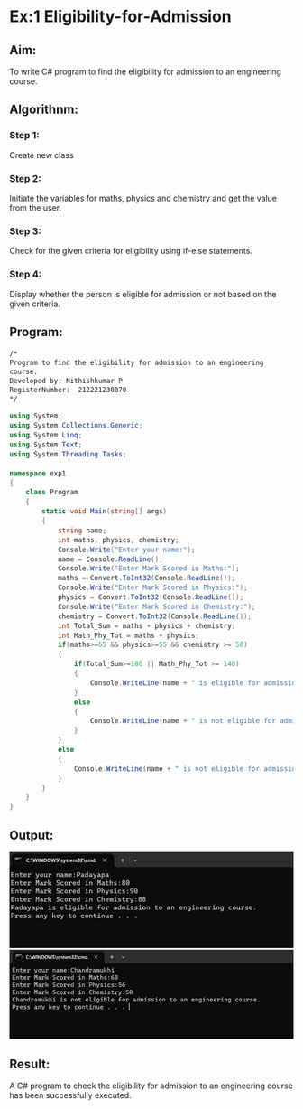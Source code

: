 # Ex:1 Eligibility-for-Admission

## Aim:
To write C# program to find the eligibility for admission to an engineering course.

## Algorithnm:
### Step 1:
Create new class
### Step 2: 
Initiate the variables for maths, physics and chemistry and get the value from the user.
### Step 3:
Check for the given criteria for eligibility using if-else statements.
### Step 4:
Display whether the person is eligible for admission or not based on the given criteria. 

## Program:
```
/*
Program to find the eligibility for admission to an engineering course.
Developed by: Nithishkumar P
RegisterNumber:  212221230070
*/
```
```c#
using System;
using System.Collections.Generic;
using System.Linq;
using System.Text;
using System.Threading.Tasks;

namespace exp1
{
    class Program
    {
        static void Main(string[] args)
        {
            string name;
            int maths, physics, chemistry;
            Console.Write("Enter your name:");
            name = Console.ReadLine();
            Console.Write("Enter Mark Scored in Maths:");
            maths = Convert.ToInt32(Console.ReadLine());
            Console.Write("Enter Mark Scored in Physics:");
            physics = Convert.ToInt32(Console.ReadLine());
            Console.Write("Enter Mark Scored in Chemistry:");
            chemistry = Convert.ToInt32(Console.ReadLine());
            int Total_Sum = maths + physics + chemistry;
            int Math_Phy_Tot = maths + physics;
            if(maths>=65 && physics>=55 && chemistry >= 50)
            {
                if(Total_Sum>=180 || Math_Phy_Tot >= 140)
                {
                    Console.WriteLine(name + " is eligible for admission to an engineering course.");
                }
                else
                {
                    Console.WriteLine(name + " is not eligible for admission to an engineering course.");
                }
            }
            else
            {
                Console.WriteLine(name + " is not eligible for admission to an engineering course.");
            }
        }
    }
}
```
## Output:
![](./out1.png)
![](./out2.png)

## Result:
A C# program to check the eligibility for admission to an engineering course has been successfully executed.
